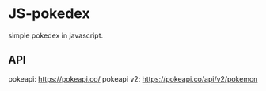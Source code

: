 # JS-pokedex
simple pokedex in javascript.

## API 
pokeapi: https://pokeapi.co/
pokeapi v2: https://pokeapi.co/api/v2/pokemon
